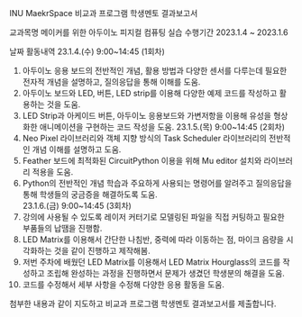 INU MaekrSpace 비교과 프로그램 학생멘토 결과보고서


교과목명
메이커를 위한 아두이노 피지컬 컴퓨팅 실습
수행기간
2023.1.4 ~ 2023.1.6


날짜
활동내역
23.1.4.(수)
9:00~14:45
(1회차)
1. 아두이노 응용 보드의 전반적인 개념, 활용 방법과 다양한 센서를 다루는데 필요한 전자적 개념을 설명하고, 질의응답을 통해 이해를 도움.
2. 아두이노 보드와 LED, 버튼, LED strip를 이용해 다양한 예제 코드를 작성하고 활용하는 것을 도움.
3. LED Strip과 아케이드 버튼, 아두이노 응용보드와 가변저항을 이용해 유성을 형상화한 애니메이션을 구현하는 코드 작성을 도움.
23.1.5.(목)
9:00~14:45
(2회차)
1. Neo Pixel 라이브러리와 객체 지향 방식의 Task Scheduler 라이브러리의 전반적인 개념 이해를 설명하고 도움. 
2. Feather 보드에 최적화된 CircuitPython 이용을 위해 Mu editor 설치와 라이브러리 적용을 도움.
3. Python의 전반적인 개념 학습과 주요하게 사용되는 명령어를 알려주고 질의응답을 통해 학생들의 궁금증을 해결하도록 도움.  
23.1.6.(금)
9:00~14:45
(3회차)
1. 강의에 사용될 수 있도록 레이저 커터기로 모델링된 파일을 직접 커팅하고 필요한 부품들의 납땜을 진행함.
2. LED Matrix를 이용해서 간단한 나침반, 중력에 따라 이동하는 점, 마이크 음량을 시각화하는 것을 같이 진행하고 제작해봄.
3. 저번 주차에 배웠던 LED Matrix를 이용해서 LED Matrix Hourglass의 코드를 작성하고 조립해 완성하는 과정을 진행하면서 문제가 생겼던 학생분의 해결을 도움.
4. 코드를 수정해서 세부 사항을 수정해 다양한 응용 활동을 도움.

첨부한 내용과 같이 지도하고 비교과 프로그램 학생멘토 결과보고서를 제출합니다.
